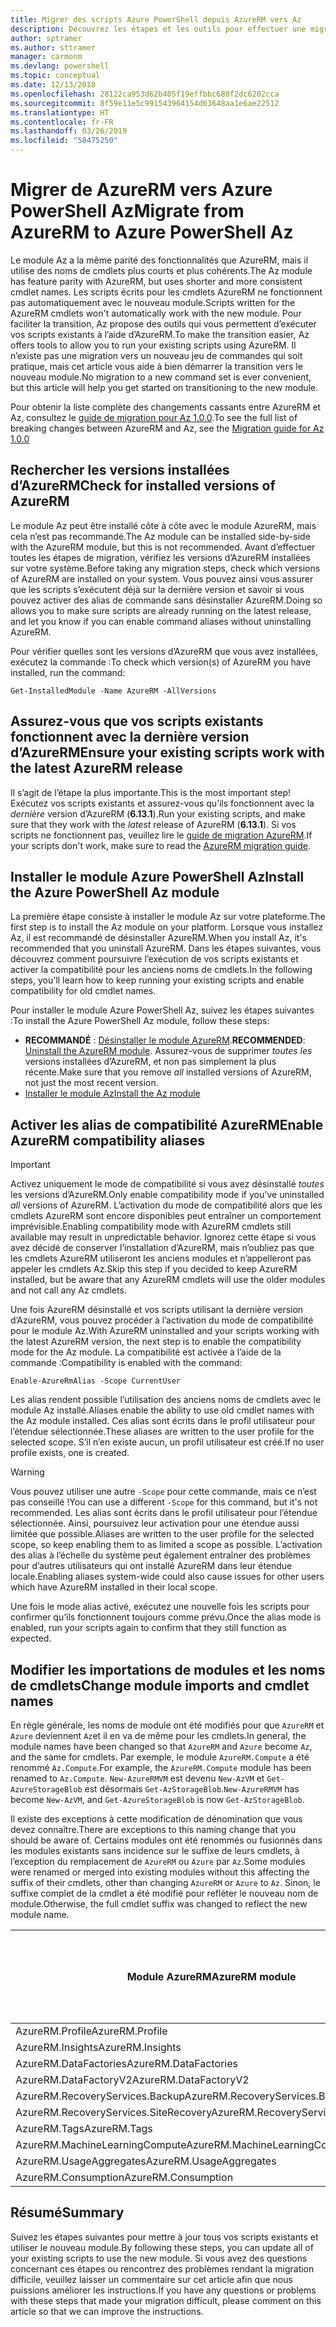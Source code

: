 ```yaml
---
title: Migrer des scripts Azure PowerShell depuis AzureRM vers Az
description: Découvrez les étapes et les outils pour effectuer une migration des scripts à partir du module AzureRM vers le nouveau module Az.
author: sptramer
ms.author: sttramer
manager: carmonm
ms.devlang: powershell
ms.topic: conceptual
ms.date: 12/13/2018
ms.openlocfilehash: 28122ca953d62b405f19effbbc680f2dc6202cca
ms.sourcegitcommit: 8f59e11e5c991543964154d63648aa1e6ae22512
ms.translationtype: HT
ms.contentlocale: fr-FR
ms.lasthandoff: 03/26/2019
ms.locfileid: "58475250"
---
```

# <a name="migrate-from-azurerm-to-azure-powershell-az"></a><span data-ttu-id="f78ef-103">Migrer de AzureRM vers Azure PowerShell Az</span><span class="sxs-lookup"><span data-stu-id="f78ef-103">Migrate from AzureRM to Azure PowerShell Az</span></span>

<span data-ttu-id="f78ef-104">Le module Az a la même parité des fonctionnalités que AzureRM, mais il utilise des noms de cmdlets plus courts et plus cohérents.</span><span class="sxs-lookup"><span data-stu-id="f78ef-104">The Az module has feature parity with AzureRM, but uses shorter and more consistent cmdlet names.</span></span>
<span data-ttu-id="f78ef-105">Les scripts écrits pour les cmdlets AzureRM ne fonctionnent pas automatiquement avec le nouveau module.</span><span class="sxs-lookup"><span data-stu-id="f78ef-105">Scripts written for the AzureRM cmdlets won't automatically work with the new module.</span></span> <span data-ttu-id="f78ef-106">Pour faciliter la transition, Az propose des outils qui vous permettent d’exécuter vos scripts existants à l’aide d’AzureRM.</span><span class="sxs-lookup"><span data-stu-id="f78ef-106">To make the transition easier, Az offers tools to allow you to run your existing scripts using AzureRM.</span></span> <span data-ttu-id="f78ef-107">Il n’existe pas une migration vers un nouveau jeu de commandes qui soit pratique, mais cet article vous aide à bien démarrer la transition vers le nouveau module.</span><span class="sxs-lookup"><span data-stu-id="f78ef-107">No migration to a new command set is ever convenient, but this article will help you get started on transitioning to the new module.</span></span>

<span data-ttu-id="f78ef-108">Pour obtenir la liste complète des changements cassants entre AzureRM et Az, consultez le [guide de migration pour Az 1.0.0](migrate-az-1.0.0.md).</span><span class="sxs-lookup"><span data-stu-id="f78ef-108">To see the full list of breaking changes between AzureRM and Az, see the [Migration guide for Az 1.0.0](migrate-az-1.0.0.md)</span></span>

## <a name="check-for-installed-versions-of-azurerm"></a><span data-ttu-id="f78ef-109">Rechercher les versions installées d’AzureRM</span><span class="sxs-lookup"><span data-stu-id="f78ef-109">Check for installed versions of AzureRM</span></span>

<span data-ttu-id="f78ef-110">Le module Az peut être installé côte à côte avec le module AzureRM, mais cela n’est pas recommandé.</span><span class="sxs-lookup"><span data-stu-id="f78ef-110">The Az module can be installed side-by-side with the AzureRM module, but this is not recommended.</span></span> <span data-ttu-id="f78ef-111">Avant d’effectuer toutes les étapes de migration, vérifiez les versions d’AzureRM installées sur votre système.</span><span class="sxs-lookup"><span data-stu-id="f78ef-111">Before taking any migration steps, check which versions of AzureRM are installed on your system.</span></span> <span data-ttu-id="f78ef-112">Vous pouvez ainsi vous assurer que les scripts s’exécutent déjà sur la dernière version et savoir si vous pouvez activer des alias de commande sans désinstaller AzureRM.</span><span class="sxs-lookup"><span data-stu-id="f78ef-112">Doing so allows you to make sure scripts are already running on the latest release, and let you know if you can enable command aliases without uninstalling AzureRM.</span></span>

<span data-ttu-id="f78ef-113">Pour vérifier quelles sont les versions d’AzureRM que vous avez installées, exécutez la commande :</span><span class="sxs-lookup"><span data-stu-id="f78ef-113">To check which version(s) of AzureRM you have installed, run the command:</span></span>

```powershell-interactive
Get-InstalledModule -Name AzureRM -AllVersions
```

## <a name="ensure-your-existing-scripts-work-with-the-latest-azurerm-release"></a><span data-ttu-id="f78ef-114">Assurez-vous que vos scripts existants fonctionnent avec la dernière version d’AzureRM</span><span class="sxs-lookup"><span data-stu-id="f78ef-114">Ensure your existing scripts work with the latest AzureRM release</span></span>

<span data-ttu-id="f78ef-115">Il s’agit de l’étape la plus importante.</span><span class="sxs-lookup"><span data-stu-id="f78ef-115">This is the most important step!</span></span> <span data-ttu-id="f78ef-116">Exécutez vos scripts existants et assurez-vous qu’ils fonctionnent avec la _dernière_ version d’AzureRM (__6.13.1__).</span><span class="sxs-lookup"><span data-stu-id="f78ef-116">Run your existing scripts, and make sure that they work with the _latest_ release of AzureRM (__6.13.1__).</span></span> <span data-ttu-id="f78ef-117">Si vos scripts ne fonctionnent pas, veuillez lire le [guide de migration AzureRM](/powershell/azure/azurerm/migration-guide.6.0.0).</span><span class="sxs-lookup"><span data-stu-id="f78ef-117">If your scripts don't work, make sure to read the [AzureRM migration guide](/powershell/azure/azurerm/migration-guide.6.0.0).</span></span>

## <a name="install-the-azure-powershell-az-module"></a><span data-ttu-id="f78ef-118">Installer le module Azure PowerShell Az</span><span class="sxs-lookup"><span data-stu-id="f78ef-118">Install the Azure PowerShell Az module</span></span>

<span data-ttu-id="f78ef-119">La première étape consiste à installer le module Az sur votre plateforme.</span><span class="sxs-lookup"><span data-stu-id="f78ef-119">The first step is to install the Az module on your platform.</span></span> <span data-ttu-id="f78ef-120">Lorsque vous installez Az, il est recommandé de désinstaller AzureRM.</span><span class="sxs-lookup"><span data-stu-id="f78ef-120">When you install Az, it's recommended that you uninstall AzureRM.</span></span> <span data-ttu-id="f78ef-121">Dans les étapes suivantes, vous découvrez comment poursuivre l’exécution de vos scripts existants et activer la compatibilité pour les anciens noms de cmdlets.</span><span class="sxs-lookup"><span data-stu-id="f78ef-121">In the following steps, you'll learn how to keep running your existing scripts and enable compatibility for old cmdlet names.</span></span>

<span data-ttu-id="f78ef-122">Pour installer le module Azure PowerShell Az, suivez les étapes suivantes :</span><span class="sxs-lookup"><span data-stu-id="f78ef-122">To install the Azure PowerShell Az module, follow these steps:</span></span>

* <span data-ttu-id="f78ef-123">__RECOMMANDÉ__ : [Désinstaller le module AzureRM](/powershell/azure/uninstall-az-ps#uninstall-the-azurerm-module).</span><span class="sxs-lookup"><span data-stu-id="f78ef-123">__RECOMMENDED__: [Uninstall the AzureRM module](/powershell/azure/uninstall-az-ps#uninstall-the-azurerm-module).</span></span>
  <span data-ttu-id="f78ef-124">Assurez-vous de supprimer _toutes les_ versions installées d’AzureRM, et non pas simplement la plus récente.</span><span class="sxs-lookup"><span data-stu-id="f78ef-124">Make sure that you remove _all_ installed versions of AzureRM, not just the most recent version.</span></span>
* [<span data-ttu-id="f78ef-125">Installer le module Az</span><span class="sxs-lookup"><span data-stu-id="f78ef-125">Install the Az module</span></span>](install-az-ps.md)

## <a name="a-namealiasesenable-azurerm-compatibility-aliases"></a><span data-ttu-id="f78ef-126"><a name="aliases"/>Activer les alias de compatibilité AzureRM</span><span class="sxs-lookup"><span data-stu-id="f78ef-126"><a name="aliases"/>Enable AzureRM compatibility aliases</span></span> 

> [!IMPORTANT]
>
> <span data-ttu-id="f78ef-127">Activez uniquement le mode de compatibilité si vous avez désinstallé _toutes_ les versions d’AzureRM.</span><span class="sxs-lookup"><span data-stu-id="f78ef-127">Only enable compatibility mode if you've uninstalled _all_ versions of AzureRM.</span></span> <span data-ttu-id="f78ef-128">L’activation du mode de compatibilité alors que les cmdlets AzureRM sont encore disponibles peut entraîner un comportement imprévisible.</span><span class="sxs-lookup"><span data-stu-id="f78ef-128">Enabling compatibility mode with AzureRM cmdlets still available may result in unpredictable behavior.</span></span> <span data-ttu-id="f78ef-129">Ignorez cette étape si vous avez décidé de conserver l’installation d’AzureRM, mais n’oubliez pas que les cmdlets AzureRM utiliseront les anciens modules et n’appelleront pas appeler les cmdlets Az.</span><span class="sxs-lookup"><span data-stu-id="f78ef-129">Skip this step if you decided to keep AzureRM installed, but be aware that any AzureRM cmdlets will use the older modules and not call any Az cmdlets.</span></span>

<span data-ttu-id="f78ef-130">Une fois AzureRM désinstallé et vos scripts utilisant la dernière version d’AzureRM, vous pouvez procéder à l’activation du mode de compatibilité pour le module Az.</span><span class="sxs-lookup"><span data-stu-id="f78ef-130">With AzureRM uninstalled and your scripts working with the latest AzureRM version, the next step is to enable the compatibility mode for the Az module.</span></span> <span data-ttu-id="f78ef-131">La compatibilité est activée à l’aide de la commande :</span><span class="sxs-lookup"><span data-stu-id="f78ef-131">Compatibility is enabled with the command:</span></span>

```powershell-interactive
Enable-AzureRmAlias -Scope CurrentUser
```

<span data-ttu-id="f78ef-132">Les alias rendent possible l’utilisation des anciens noms de cmdlets avec le module Az installé.</span><span class="sxs-lookup"><span data-stu-id="f78ef-132">Aliases enable the ability to use old cmdlet names with the Az module installed.</span></span> <span data-ttu-id="f78ef-133">Ces alias sont écrits dans le profil utilisateur pour l’étendue sélectionnée.</span><span class="sxs-lookup"><span data-stu-id="f78ef-133">These aliases are written to the user profile for the selected scope.</span></span> <span data-ttu-id="f78ef-134">S’il n’en existe aucun, un profil utilisateur est créé.</span><span class="sxs-lookup"><span data-stu-id="f78ef-134">If no user profile exists, one is created.</span></span>

> [!WARNING]
>
> <span data-ttu-id="f78ef-135">Vous pouvez utiliser une autre `-Scope` pour cette commande, mais ce n’est pas conseillé !</span><span class="sxs-lookup"><span data-stu-id="f78ef-135">You can use a different `-Scope` for this command, but it's not recommended.</span></span> <span data-ttu-id="f78ef-136">Les alias sont écrits dans le profil utilisateur pour l’étendue sélectionnée. Ainsi, poursuivez leur activation pour une étendue aussi limitée que possible.</span><span class="sxs-lookup"><span data-stu-id="f78ef-136">Aliases are written to the user profile for the selected scope, so keep enabling them to as limited a scope as possible.</span></span> <span data-ttu-id="f78ef-137">L’activation des alias à l’échelle du système peut également entraîner des problèmes pour d’autres utilisateurs qui ont installé AzureRM dans leur étendue locale.</span><span class="sxs-lookup"><span data-stu-id="f78ef-137">Enabling aliases system-wide could also cause issues for other users which have AzureRM installed in their local scope.</span></span>

<span data-ttu-id="f78ef-138">Une fois le mode alias activé, exécutez une nouvelle fois les scripts pour confirmer qu’ils fonctionnent toujours comme prévu.</span><span class="sxs-lookup"><span data-stu-id="f78ef-138">Once the alias mode is enabled, run your scripts again to confirm that they still function as expected.</span></span> 

## <a name="change-module-imports-and-cmdlet-names"></a><span data-ttu-id="f78ef-139">Modifier les importations de modules et les noms de cmdlets</span><span class="sxs-lookup"><span data-stu-id="f78ef-139">Change module imports and cmdlet names</span></span>

<span data-ttu-id="f78ef-140">En règle générale, les noms de module ont été modifiés pour que `AzureRM` et `Azure` deviennent `Az`et il en va de même pour les cmdlets.</span><span class="sxs-lookup"><span data-stu-id="f78ef-140">In general, the module names have been changed so that `AzureRM` and `Azure` become `Az`, and the same for cmdlets.</span></span>
<span data-ttu-id="f78ef-141">Par exemple, le module `AzureRM.Compute` a été renommé `Az.Compute`.</span><span class="sxs-lookup"><span data-stu-id="f78ef-141">For example, the `AzureRM.Compute` module has been renamed to `Az.Compute`.</span></span> <span data-ttu-id="f78ef-142">`New-AzureRMVM` est devenu `New-AzVM` et `Get-AzureStorageBlob` est désormais `Get-AzStorageBlob`.</span><span class="sxs-lookup"><span data-stu-id="f78ef-142">`New-AzureRMVM` has become `New-AzVM`, and `Get-AzureStorageBlob` is now `Get-AzStorageBlob`.</span></span>

<span data-ttu-id="f78ef-143">Il existe des exceptions à cette modification de dénomination que vous devez connaître.</span><span class="sxs-lookup"><span data-stu-id="f78ef-143">There are exceptions to this naming change that you should be aware of.</span></span> <span data-ttu-id="f78ef-144">Certains modules ont été renommés ou fusionnés dans les modules existants sans incidence sur le suffixe de leurs cmdlets, à l’exception du remplacement de `AzureRM` ou `Azure` par `Az`.</span><span class="sxs-lookup"><span data-stu-id="f78ef-144">Some modules were renamed or merged into existing modules without this affecting the suffix of their cmdlets, other than changing `AzureRM` or `Azure` to `Az`.</span></span> <span data-ttu-id="f78ef-145">Sinon, le suffixe complet de la cmdlet a été modifié pour refléter le nouveau nom de module.</span><span class="sxs-lookup"><span data-stu-id="f78ef-145">Otherwise, the full cmdlet suffix was changed to reflect the new module name.</span></span>

| <span data-ttu-id="f78ef-146">Module AzureRM</span><span class="sxs-lookup"><span data-stu-id="f78ef-146">AzureRM module</span></span> | <span data-ttu-id="f78ef-147">Module Az</span><span class="sxs-lookup"><span data-stu-id="f78ef-147">Az module</span></span> | <span data-ttu-id="f78ef-148">Suffixe de cmdlet modifié ?</span><span class="sxs-lookup"><span data-stu-id="f78ef-148">Cmdlet suffix changed?</span></span> |
|----------------|-----------|------------------------|
| <span data-ttu-id="f78ef-149">AzureRM.Profile</span><span class="sxs-lookup"><span data-stu-id="f78ef-149">AzureRM.Profile</span></span> | <span data-ttu-id="f78ef-150">Az.Accounts</span><span class="sxs-lookup"><span data-stu-id="f78ef-150">Az.Accounts</span></span> | <span data-ttu-id="f78ef-151">OUI</span><span class="sxs-lookup"><span data-stu-id="f78ef-151">Yes</span></span> |
| <span data-ttu-id="f78ef-152">AzureRM.Insights</span><span class="sxs-lookup"><span data-stu-id="f78ef-152">AzureRM.Insights</span></span> | <span data-ttu-id="f78ef-153">Az.Monitor</span><span class="sxs-lookup"><span data-stu-id="f78ef-153">Az.Monitor</span></span> | <span data-ttu-id="f78ef-154">OUI</span><span class="sxs-lookup"><span data-stu-id="f78ef-154">Yes</span></span> |
| <span data-ttu-id="f78ef-155">AzureRM.DataFactories</span><span class="sxs-lookup"><span data-stu-id="f78ef-155">AzureRM.DataFactories</span></span> | <span data-ttu-id="f78ef-156">Az.DataFactory</span><span class="sxs-lookup"><span data-stu-id="f78ef-156">Az.DataFactory</span></span> | <span data-ttu-id="f78ef-157">OUI</span><span class="sxs-lookup"><span data-stu-id="f78ef-157">Yes</span></span> |
| <span data-ttu-id="f78ef-158">AzureRM.DataFactoryV2</span><span class="sxs-lookup"><span data-stu-id="f78ef-158">AzureRM.DataFactoryV2</span></span> | <span data-ttu-id="f78ef-159">Az.DataFactory</span><span class="sxs-lookup"><span data-stu-id="f78ef-159">Az.DataFactory</span></span> | <span data-ttu-id="f78ef-160">OUI</span><span class="sxs-lookup"><span data-stu-id="f78ef-160">Yes</span></span> |
| <span data-ttu-id="f78ef-161">AzureRM.RecoveryServices.Backup</span><span class="sxs-lookup"><span data-stu-id="f78ef-161">AzureRM.RecoveryServices.Backup</span></span> | <span data-ttu-id="f78ef-162">Az.RecoveryServices</span><span class="sxs-lookup"><span data-stu-id="f78ef-162">Az.RecoveryServices</span></span> | <span data-ttu-id="f78ef-163">Non </span><span class="sxs-lookup"><span data-stu-id="f78ef-163">No</span></span> |
| <span data-ttu-id="f78ef-164">AzureRM.RecoveryServices.SiteRecovery</span><span class="sxs-lookup"><span data-stu-id="f78ef-164">AzureRM.RecoveryServices.SiteRecovery</span></span> | <span data-ttu-id="f78ef-165">Az.RecoveryServices</span><span class="sxs-lookup"><span data-stu-id="f78ef-165">Az.RecoveryServices</span></span> | <span data-ttu-id="f78ef-166">Non </span><span class="sxs-lookup"><span data-stu-id="f78ef-166">No</span></span> |
| <span data-ttu-id="f78ef-167">AzureRM.Tags</span><span class="sxs-lookup"><span data-stu-id="f78ef-167">AzureRM.Tags</span></span> | <span data-ttu-id="f78ef-168">Az.Resources</span><span class="sxs-lookup"><span data-stu-id="f78ef-168">Az.Resources</span></span> | <span data-ttu-id="f78ef-169">Non </span><span class="sxs-lookup"><span data-stu-id="f78ef-169">No</span></span> |
| <span data-ttu-id="f78ef-170">AzureRM.MachineLearningCompute</span><span class="sxs-lookup"><span data-stu-id="f78ef-170">AzureRM.MachineLearningCompute</span></span> | <span data-ttu-id="f78ef-171">Az.MachineLearning</span><span class="sxs-lookup"><span data-stu-id="f78ef-171">Az.MachineLearning</span></span> | <span data-ttu-id="f78ef-172">Non </span><span class="sxs-lookup"><span data-stu-id="f78ef-172">No</span></span> |
| <span data-ttu-id="f78ef-173">AzureRM.UsageAggregates</span><span class="sxs-lookup"><span data-stu-id="f78ef-173">AzureRM.UsageAggregates</span></span> | <span data-ttu-id="f78ef-174">Az.Billing</span><span class="sxs-lookup"><span data-stu-id="f78ef-174">Az.Billing</span></span> | <span data-ttu-id="f78ef-175">Non </span><span class="sxs-lookup"><span data-stu-id="f78ef-175">No</span></span> |
| <span data-ttu-id="f78ef-176">AzureRM.Consumption</span><span class="sxs-lookup"><span data-stu-id="f78ef-176">AzureRM.Consumption</span></span> | <span data-ttu-id="f78ef-177">Az.Billing</span><span class="sxs-lookup"><span data-stu-id="f78ef-177">Az.Billing</span></span> | <span data-ttu-id="f78ef-178">Non </span><span class="sxs-lookup"><span data-stu-id="f78ef-178">No</span></span> |

## <a name="summary"></a><span data-ttu-id="f78ef-179">Résumé</span><span class="sxs-lookup"><span data-stu-id="f78ef-179">Summary</span></span>

<span data-ttu-id="f78ef-180">Suivez les étapes suivantes pour mettre à jour tous vos scripts existants et utiliser le nouveau module.</span><span class="sxs-lookup"><span data-stu-id="f78ef-180">By following these steps, you can update all of your existing scripts to use the new module.</span></span> <span data-ttu-id="f78ef-181">Si vous avez des questions concernant ces étapes ou rencontrez des problèmes rendant la migration difficile, veuillez laisser un commentaire sur cet article afin que nous puissions améliorer les instructions.</span><span class="sxs-lookup"><span data-stu-id="f78ef-181">If you have any questions or problems with these steps that made your migration difficult, please comment on this article so that we can improve the instructions.</span></span>
